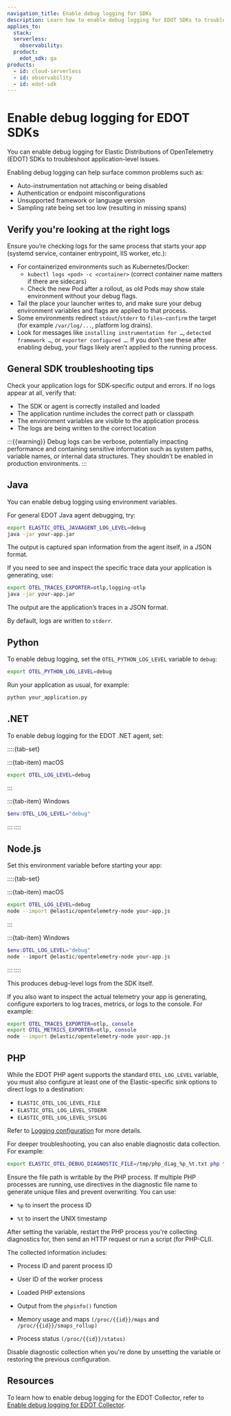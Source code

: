 ```yaml
---
navigation_title: Enable debug logging for SDKs
description: Learn how to enable debug logging for EDOT SDKs to troubleshoot application-level instrumentation issues.
applies_to:
  stack:
  serverless:
    observability:
  product:
    edot_sdk: ga
products:
  - id: cloud-serverless
  - id: observability
  - id: edot-sdk
---
```


# Enable debug logging for EDOT SDKs

You can enable debug logging for Elastic Distributions of OpenTelemetry (EDOT) SDKs to troubleshoot application-level issues.

Enabling debug logging can help surface common problems such as:

* Auto-instrumentation not attaching or being disabled
* Authentication or endpoint misconfigurations
* Unsupported framework or language version
* Sampling rate being set too low (resulting in missing spans)


## Verify you're looking at the right logs

Ensure you’re checking logs for the same process that starts your app (systemd service, container entrypoint, IIS worker, etc.):

* For containerized environments such as Kubernetes/Docker:  
  * `kubectl logs <pod> -c <container>` (correct container name matters if there are sidecars)  
  * Check the new Pod after a rollout, as old Pods may show stale environment without your debug flags.
* Tail the place your launcher writes to, and make sure your debug environment variables and flags are applied to that process.
* Some environments redirect `stdout`/`stderr` to `files—confirm` the target (for example `/var/log/...`, platform log drains).
* Look for messages like `installing instrumentation for …`, `detected framework …`, or `exporter configured …`. If you don’t see these after enabling debug, your flags likely aren’t applied to the running process.


## General SDK troubleshooting tips

Check your application logs for SDK-specific output and errors. If no logs appear at all, verify that:

* The SDK or agent is correctly installed and loaded
* The application runtime includes the correct path or classpath
* The environment variables are visible to the application process
* The logs are being written to the correct location

:::{{warning}}
Debug logs can be verbose, potentially impacting performance and containing sensitive information such as system paths, variable names, or internal data structures. They shouldn't be enabled in production environments.
:::


## Java

You can enable debug logging using environment variables.

For general EDOT Java agent debugging, try:

```bash
export ELASTIC_OTEL_JAVAAGENT_LOG_LEVEL=debug
java -jar your-app.jar
```
The output is captured span information from the agent itself, in a JSON format.

If you need to see and inspect the specific trace data your application is generating, use:


```bash
export OTEL_TRACES_EXPORTER=otlp,logging-otlp
java -jar your-app.jar
```

The output are the application’s traces in a JSON format.
 
By default, logs are written to `stderr`.


## Python

To enable debug logging, set the `OTEL_PYTHON_LOG_LEVEL` variable to `debug`:

```bash
export OTEL_PYTHON_LOG_LEVEL=debug
```

Run your application as usual, for example:

```bash
python your_application.py
```


## .NET

To enable debug logging for the EDOT .NET agent, set:

::::{tab-set}

:::{tab-item} macOS

```bash
export OTEL_LOG_LEVEL=debug
```
:::

:::{tab-item} Windows

```powershell
$env:OTEL_LOG_LEVEL="debug"
```
:::
::::


## Node.js

Set this environment variable before starting your app:

::::{tab-set}

:::{tab-item} macOS

```bash
export OTEL_LOG_LEVEL=debug
node --import @elastic/opentelemetry-node your-app.js
```
:::

:::{tab-item} Windows

```powershell
$env:OTEL_LOG_LEVEL="debug" 
node --import @elastic/opentelemetry-node your-app.js
```
:::
::::

This produces debug-level logs from the SDK itself.

If you also want to inspect the actual telemetry your app is generating, configure exporters to log traces, metrics, or logs to the console. For example:

```sh
export OTEL_TRACES_EXPORTER=otlp, console
export OTEL_METRICS_EXPORTER=otlp, console
node --import @elastic/opentelemetry-node your-app.js
```

## PHP

While the EDOT PHP agent supports the standard `OTEL_LOG_LEVEL` variable, you must also configure at least one of the Elastic-specific sink options to direct logs to a destination:

* `ELASTIC_OTEL_LOG_LEVEL_FILE`
* `ELASTIC_OTEL_LOG_LEVEL_STDERR`
* `ELASTIC_OTEL_LOG_LEVEL_SYSLOG`

Refer to [Logging configuration](elastic-otel-php://reference/edot-php/configuration.md#logging-configuration) for more details.

For deeper troubleshooting, you can also enable diagnostic data collection. For example:

```bash
export ELASTIC_OTEL_DEBUG_DIAGNOSTIC_FILE=/tmp/php_diag_%p_%t.txt php test.php
```

Ensure the file path is writable by the PHP process. If multiple PHP processes are running, use directives in the diagnostic file name to generate unique files and prevent overwriting. You can use:

* `%p` to insert the process ID

* `%t` to insert the UNIX timestamp

After setting the variable, restart the PHP process you're collecting diagnostics for, then send an HTTP request or run a script (for PHP-CLI).

The collected information includes:

* Process ID and parent process ID

* User ID of the worker process

* Loaded PHP extensions

* Output from the `phpinfo()` function

* Memory usage and maps `(/proc/{{id}}/maps` and `/proc/{{id}}/smaps_rollup)`

* Process status `(/proc/{{id}}/status)`

Disable diagnostic collection when you're done by unsetting the variable or restoring the previous configuration.


## Resources

To learn how to enable debug logging for the EDOT Collector, refer to [Enable debug logging for EDOT Collector](../edot-collector/enable-debug-logging.md).
